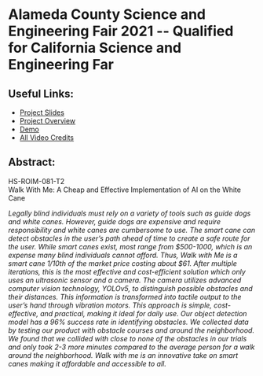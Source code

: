 <h1>Alameda County Science and Engineering Fair 2021 -- Qualified for California Science and Engineering Far</h1>

<h2>Useful Links: </h2>
<ul>
  <li> <a href="https://docs.google.com/presentation/d/1NscqhQe_gG6Caft23iyBZQf7ccWLX1mf_a9cWke3yh8/edit?usp=sharing">Project Slides</a></li>
  <li> <a href="https://youtu.be/U-MuVF5-3vI">Project Overview</a> </li>
  <li> <a href="https://youtu.be/a2Z8ZESduxo">Demo</a> </li>
  <li> <a href="https://github.com/tingyiwu1">All Video Credits</a> </li>
</ul>

<h2>Abstract: </h2>

<p> HS-ROIM-081-T2 <br> Walk With Me: A Cheap and Effective Implementation of AI on the White Cane </p>

<em> <p> Legally blind individuals must rely on a variety of tools such as guide dogs and white canes. 
However, guide dogs are expensive and require responsibility and white canes are cumbersome to use. 
The smart cane can detect obstacles in the user’s path ahead of time to create a safe route for the user. 
While smart canes exist, most range from $500-1000, which is an expense many blind individuals cannot afford. 
Thus, Walk with Me is a smart cane 1/10th of the market price costing about $61. 
After multiple iterations, this is the most effective and cost-efficient solution which only uses an ultrasonic sensor and a camera. 
The camera utilizes advanced computer vision technology, YOLOv5, to distinguish possible obstacles and their distances. 
This information is transformed into tactile output to the user’s hand through vibration motors. 
This approach is simple, cost-effective, and practical, making it ideal for daily use. 
Our object detection model has a 96% success rate in identifying obstacles. 
We collected data by testing our product with obstacle courses and around the neighborhood. 
We found that we collided with close to none of the obstacles in our trials and only took 2-3 more minutes 
compared to the average person for a walk around the neighborhood.
Walk with me is an innovative take on smart canes making it affordable and accessible to all.
</em>
</p>


